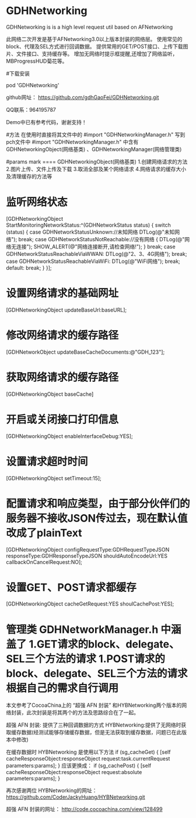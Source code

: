# GDHNetworking
GDHNetworking is is a high level request util based on AFNetworking 

此网络二次开发是基于AFNetworking3.0以上版本封装的网络层。
使用常见的block、代理及SEL方式进行回调数据。
提供常用的GET/POST接口、上传下载图片、文件接口、支持缓存等。
增加无网络时提示框提醒,还增加了网络监听，MBProgressHUD菊花等。

#下载安装

pod 'GDHNetworking'

github网址：
https://github.com/gdhGaoFei/GDHNetworking.git

QQ联系：964195787

Demo中已有参考代码，谢谢支持！

#方法
在使用时直接将其文件中的 #import "GDHNetworkingManager.h" 写到pch文件中
#import "GDHNetworkingManager.h" 中含有 GDHNetworkingObject(网络基类) 、GDHNetworkingManager(网络管理类)

#params mark ====  GDHNetworkingObject(网络基类)
1.创建网络请求的方法
2.图片上传、文件上传及下载
3.取消全部及某个网络请求
4.网络请求的缓存大小及清理缓存的方法等

# 监听网络状态
[GDHNetworkingObject StartMonitoringNetworkStatus:^(GDHNetworkStatus status) {
switch (status) {
case GDHNetworkStatusUnknown://未知网络
DTLog(@"未知网络");
break;
case GDHNetworkStatusNotReachable://没有网络
{
DTLog(@"网络无连接");
SHOW_ALERT(@"网络连接断开,请检查网络!");
}
break;
case GDHNetworkStatusReachableViaWWAN:
DTLog(@"2、3、4G网络");
break;
case GDHNetworkStatusReachableViaWiFi:
DTLog(@"WiFi网络");
break;
default:
break;
}
}];
# 设置网络请求的基础网址
[GDHNetworkingObject updateBaseUrl:baseURL];

# 修改网络请求的缓存路径
[GDHNetworkObject updateBaseCacheDocuments:@"GDH_123"];

# 获取网络请求的缓存路径
[GDHNetworkingObject baseCache]

# 开启或关闭接口打印信息
[GDHNetworkingObject enableInterfaceDebug:YES];

# 设置请求超时时间
[GDHNetworkingObject setTimeout:15];

# 配置请求和响应类型，由于部分伙伴们的服务器不接收JSON传过去，现在默认值改成了plainText
[GDHNetworkingObject configRequestType:GDHRequestTypeJSON
responseType:GDHResponseTypeJSON
shouldAutoEncodeUrl:YES
callbackOnCancelRequest:NO];

# 设置GET、POST请求都缓存
[GDHNetworkingObject cacheGetRequest:YES shoulCachePost:YES];


# 管理类 GDHNetworkManager.h 中涵盖了  1.GET请求的block、delegate、SEL三个方法的请求  1.POST请求的block、delegate、SEL三个方法的请求  根据自己的需求自行调用















本文参考了CocoaChina上的 “超强 AFN 封装” 和HYBNetworking两个版本的网络封装，此次封装是将其两个的方法及思路综合在了一起。

超强 AFN 封装: 提供了三种回调数据的方式 
HYBNetworking:提供了无网络时获取缓存数据(经测试能够存储缓存数据，但是无法获取到缓存数据，问题已在此版本中修改)

在缓存数据时 HYBNetworking 是使用以下方法
if (sg_cacheGet) {
[self cacheResponseObject:responseObject request:task.currentRequest parameters:params];
}
应该更换成：
if (sg_cachePost) {
[self cacheResponseObject:responseObject request:absolute  parameters:params];
}

再次感谢两位
HYBNetworking的网址：
https://github.com/CoderJackyHuang/HYBNetworking.git

超强 AFN 封装的网址：
http://code.cocoachina.com/view/128499
